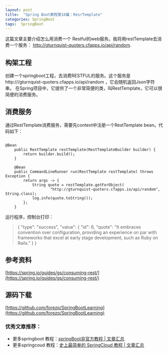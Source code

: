 ```yaml
---
layout: post
title:  "Spring Boot教程第16篇：ResrTemplate"
categories: SpringBoot
tags:  SpringBoot
---
```




这篇文章主要介绍怎么用消费一个 Restful的web服务。我将用restTemplate去消费一个服务： http://gturnquist-quoters.cfapps.io/api/random.

<!--more-->

## 构架工程

创建一个springboot工程，去消费RESTFUL的服务。这个服务是 http:///gturnquist-quoters.cfapps.io/api/random ，它会随机返回Json字符串。
在Spring项目中，它提供了一个非常简便的类，叫RestTemplate，它可以很简便的消费服务。


## 消费服务

通过RestTemplate消费服务，需要先context中注册一个RestTemplate bean。代码如下：

```

@Bean
	public RestTemplate restTemplate(RestTemplateBuilder builder) {
		return builder.build();
	}

	@Bean
	public CommandLineRunner run(RestTemplate restTemplate) throws Exception {
		return args -> {
			String quote = restTemplate.getForObject(
					"http://gturnquist-quoters.cfapps.io/api/random", String.class);
			log.info(quote.toString());
		};
	}
```

运行程序，控制台打印：

> {
    "type": "success",
    "value": {
        "id": 6,
        "quote": "It embraces convention over configuration, providing an experience on par with frameworks that excel at early stage development, such as Ruby on Rails."
    }
}


## 参考资料

[https://spring.io/guides/gs/consuming-rest/](https://spring.io/guides/gs/consuming-rest/)

## 源码下载
[https://github.com/forezp/SpringBootLearning](https://github.com/forezp/SpringBootLearning)

### 优秀文章推荐：

* 更多springboot 教程：[springBoot非官方教程 | 文章汇总](http://blog.csdn.net/forezp/article/details/70341818)
* 更多springcoud 教程：[史上最简单的 SpringCloud 教程 |  文章汇总](http://blog.csdn.net/forezp/article/details/70148833)
